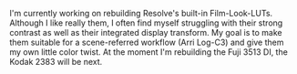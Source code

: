 I'm currently working on rebuilding Resolve's built-in Film-Look-LUTs.
Although I like really them, I often find myself struggling with their strong contrast as well as their integrated display transform.
My goal is to make them suitable for a scene-referred workflow (Arri Log-C3) and give them my own little color twist.
At the moment I'm rebuilding the Fuji 3513 DI, the Kodak 2383 will be next.
